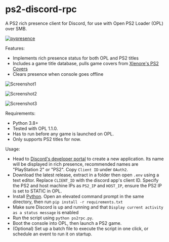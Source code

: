 # ps2-discord-rpc
A PS2 rich presence client for Discord, for use with Open PS2 Loader (OPL) over SMB.

[![pypresence](https://img.shields.io/badge/using-pypresence-00bb88.svg?style=for-the-badge&logo=discord&logoWidth=20)](https://github.com/qwertyquerty/pypresence)

Features:

- Implements rich presence status for both OPL and PS2 titles
- Includes a game title database, pulls game covers from [Xlenore's PS2 Covers](https://github.com/xlenore/ps2-covers)
- Clears presence when console goes offline


![Screenshot1](https://i.imgur.com/dODJ7Tc.png)

![Screenshot2](https://i.imgur.com/wpAvel8.png)

![Screenshot3](https://i.imgur.com/vBopTJh.png)


Requirements:

- Python 3.8+
- Tested with OPL 1.1.0. 
- Has to run before any game is launched on OPL.
- Only supports PS2 titles for now.

Usage: 

- Head to [Discord's developer portal](https://discord.com/developers/applications) to create a new application. Its name will be displayed in rich presence, recommended names are "PlayStation 2" or "PS2". Copy `Client ID` under `OAuth2`.
- Download the latest release, extract in a folder then open `.env` using a text editor. Replace `CLIENT_ID` with the discord app's client ID. Specify the PS2 and host machine IPs as `PS2_IP` and `HOST_IP`, ensure the PS2 IP is set to STATIC in OPL.
- Install [Python](https://www.python.org/downloads/). Open an elevated command prompt in the same directory, then run `pip install -r requirements.txt`
- Make sure Discord is up and running and that ``Display current activity as a status message`` is enabled
- Run the script using ``python ps2rpc.py``.
- Boot the console into OPL, then launch a PS2 game.
- (Optional) Set up a batch file to execute the script in one click, or schedule an event to run it on startup.

